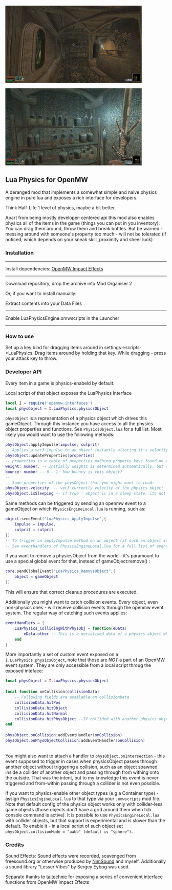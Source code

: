 ![alt text](images/Physics1.gif)

![alt text](images/Physics2.gif)

## Lua Physics for OpenMW

A deranged mod that implements a somewhat simple and naive physics engine in pure lua and exposes a rich interface for developers.

Think Half-Life 1 level of physics, maybe a bit better.

Apart from being mostly developer-centered api this mod also enables physics all of the items in the game (things you can put in you inventory). You can drag them around, throw them and break bottles. But be warned - messing around with someone's property too much - will not be tolerated (if noticed, which depends on your sneak skill, proximity and sheer luck)

### Installation

---

Install dependencies:
[OpenMW Impact Effects](https://www.nexusmods.com/morrowind/mods/55508)

---
Download repository, drop the archive into Mod Organiser 2

Or, if you want to install manually:

Extract contents into your Data Files

---

Enable LuaPhysicsEngine.omwscripts in the Launcher

---

### How to use

Set up a key bind for dragging items around in settings->scripts->LuaPhysics. Drag items around by holding that key. While dragging - press your attack key to throw.

### Developer API

Every item in a game is physics-enabeld by default. 

Local script of that object exposes the LuaPhysics interface

```Lua
local I = require('openmw.interfaces')
local physObject = I.LuaPhysics.physicsObject
```

`physObject` is a representation of a physics object which drives this gameObject. Through this instance you have access to all the physics object properties and functions. See `PhysicsObject.lua` for a full list. Most likely you would want to use the following methods:

```Lua
physObject:applyImpulse(impulse, culprit)
-- Applies a vec3 impulse to an object instantly altering it's velocity. Culprit is a gameobject (NPC) responsible for this impulse application - culprit is used by the crime detections system. If necessary - it's probably safe to set it to nil.
physObject:updateProperties(properties)
-- properties is a table of properties mathing property keys found on an instance of physObject (see physicsObject:new() in PhysicsObject.lua for a list of possible properties). It's HIGHLY recommended to use this method to update object's physical properties, instead of setting them directly on an instance. Properties you might be interested in are:
weight: number, -- Initially weights is determined automatically, but can be overriden using this property
bounce: number -- 0 - 1: how bouncy is this object?
--
-- Some properties of the physObject that you might want to read:
physObject.velocity  -- vec3 currently velocity of the physics object
physObject.isSleeping -- if true - object is in a sleep state, its not being simulated, unless acted upon by a player or hit by another object, every object starts in a sleeping state
```

Same methods can be triggered by sending an openmw event to a gameObject on which `PhysicsEngineLocal.lua` is running, such as:
```Lua
object:sendEvent("LuaPhysics_ApplyImpulse",{
    impulse = impulse,
    culprit = culprit
})
-- To trigger an applyImpulse method on an object (if such an object is a physics object)
-- See eventHandlers of PhysicsEngineLocal.lua for a full list of events. As a general rule all events are names "LuaPhysics_EventName" 
```

If you want to remove a physicsObject from the world - it's paramount to use a special global event for that, instead of gameObject:remove() :
```Lua
core.sendGlobalEvent("LuaPhysics_RemoveObject",{
    object = gameObject
})
```

This will ensure that correct cleanup procedures are executed.

Additionally you might want to catch collision events.
_Every_ object, even non-physics ones - will receive collision events through the openmw event system. The regular way of catching such events applies:
```Lua
eventHandlers = {
    LuaPhysics_CollidingWithPhysObj = function(eData)
        eData.other -- This is a serialised data of a physics object which triggered the collision, it's a read-only data, no changes to this data will affect the original physics object
    end
}
```

More importantly a set of custom event exposed on a `I.LuaPhysics.physicsObject`, note that those are _NOT_ a part of an OpenMW event system. They are only accessible from a local script throug the exposed inteface:

```Lua
local physObject = I.LuaPhysics.physicsObject

local function onCollision(collisionData)
    -- Following fields are available on collisionData
    collisionData.hitPos
    collisionData.hitObject
    collisionData.hitNormal
    collisionData.hitPhysObject --If collided with another physics object - this will be a serialised data of that other physics object, again - changing this serialised data will not affect another physics object in any way
end

physObject.onCollision:addEventHandler(onCollision)
physObject.onPhysObjectCollision:addEventHandler(onCollision)
     
```

You might also want to attach a handler to `physObject.onIntersection` - this event supposed to trigger in cases when physicsObject passes through another object without triggering a collision, such as an object spawned inside a collider of another object and passing through from withing onto the outside. That was the intent, but to my knowledge this event is never triggered and from-within passing through a collider is not even possible.

If you want to physics-enable other object types (e.g a Container type) - assign `PhysicsEngineLocal.lua` to that type via your `.omwscripts` mod file. Note that default config of the physics object works only with collider-less game objects (those objects don't have a grid around them when tcb console command is active). It is possible to use `PhysicsEngineLocal.lua` with collider objects, but that support is experimental and is slower than the default. To enable it - in a local script of such object set `physObject.collisionMode = "aabb" (default is "sphere")`.


### Credits

Sound Effects: Sound effects were recorded, scavenged from freesound.org or otherwise produced by [NimSound](https://nimsound.ru/) and myself. Additionally a sound library "Lesser Vibes" by Sergey Eybog was used.

Separate thanks to [taitechnic](https://next.nexusmods.com/profile/taitechnic/mods) for exposing a series of convenient interface functions from OpenMW Impact Effects


